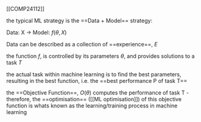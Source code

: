 [[COMP24112]]

the typical ML strategy is the ==Data + Model== strategy:

Data: X $\rightarrow$ Model: $f(\theta,X)$

Data can be described as a collection of ==experience==, $E$

the function $f$, is controlled by its parameters $\theta$, and provides solutions to a task $T$

the actual task within machine learning is to find the best parameters, resulting in the best function, i.e. the ==best performance P of task T==

the ==Objective Function==, $O(\theta)$ computes the performance of task T - therefore, the ==optimisation== ([[ML optimisation]]) of this objective function is whats known as the learning/training process in machine learning